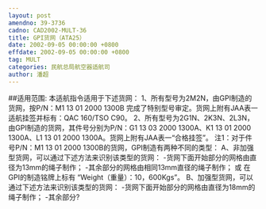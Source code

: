 ```yaml
---
layout: post
amendno: 39-3736
cadno: CAD2002-MULT-36
title: GPI货网（ATA25）
date: 2002-09-05 00:00:00 +0800
effdate: 2002-09-05 00:00:00 +0800
tag: MULT
categories: 民航总局航空器适航司
author: 潘超
---
```


##适用范围:
本适航指令适用于下述货网： 1、所有型号为2M2N，由GPI制造的货网，按P/N：M1 13 01 2000 1300B
完成了特别型号审定。货网上附有JAA表一适航挂签并标有：QAC 160/TSO C90。
2、所有型号为2G1N、2K3N、2L3N，由GPI制造的货网，其件号分别为P/N：G1 13 03 2000 1300A、K1 13 01 2000 1300A、L1 13 01 2000 1300A。货网上附有JAA表一“合格挂签”。
注1：对于件号P/N：M1 13 01 2000 1300B的货网，GPI制造有两种不同的类型：
A、非加强型货网，可以通过下述方法来识别该类型的货网：      -货网下面开始部分的网格由直径为13mm的绳子制作；      -其余部分的网格由相同13mm直径的绳子制作；
或      在GPI的制造铭牌上标有 “Weight（重量）：10，600Kgs”。
B、加强型货网，可以通过下述方法来识别该类型的货网：      -货网下面开始部分的网格由直径为18mm的绳子制作；      -其余部分?

